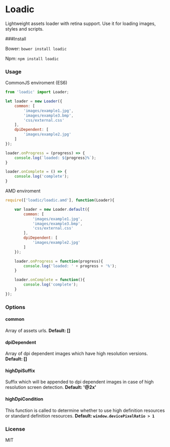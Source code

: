 Loadic
==========

Lightweight assets loader with retina support. Use it for loading images, styles and scripts.

###Install

Bower: ```bower install loadic```

Npm: ```npm install loadic```

### Usage

CommonJS enviroment (ES6)

```JavaScript
from 'loadic' import Loader;

let loader = new Loader({
    common: [
        'images/example1.jpg',
        'images/example3.bmp',
        'css/external.css'
    ],
    dpiDependent: [
        'images/example2.jpg'
    ]
});

loader.onProgress = (progress) => {
    console.log(`loaded: ${progress}%`);
}

loader.onComplete = () => {
    console.log('complete');
}

```


AMD enviroment

```JavaScript
require(['loadic/loadic.amd'], function(Loader){

    var loader = new Loader.default({
        common: [
            'images/example1.jpg',
            'images/example3.bmp',
            'css/external.css'
        ],
        dpiDependent: [
            'images/example2.jpg'
        ]
    });

    loader.onProgress = function(progress){
        console.log('loaded: ' + progress + '%');
    }

    loader.onComplete = function(){
        console.log('complete');
    }
});
```

### Options

#### common
Array of assets urls.
**Default: []**

#### dpiDependent
Array of dpi dependent images which have high resolution versions.
**Default: []**

#### highDpiSuffix
Suffix which will be appended to dpi dependent images in case of high resolution screen detection.
**Default: '@2x'**

#### highDpiCondition
This function is called to determine whether to use high definition resources or standard definition resources.
**Default: ```window.devicePixelRatio > 1```**

### License
MIT